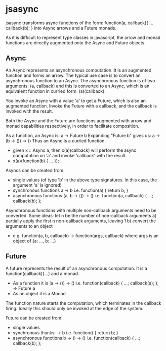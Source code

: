 jsasync
=======

jsasync transforms async functions of the form: function(a, callback){ ... callback(b); } into Async
arrows and a Future monads.

As it is difficult to represent type classes in javascript, the arrow and monad functions are directly
augmented onto the Async and Future objects.


Async
-----

An Async represents an asynchronous computation. It is an augmented function and forms an arrow.
The typical use case is to convert an asynchronous function to an Async.
The asynchronous function is of two arguments: (a, callback) and this is converted to an Async, which is an
equivalent function in curried form: (a)(callback).

You invoke an Async with a value 'a' to get a Future, which is also an augmented function.
Invoke the Future with a callback, and the callback is invoked with the result.

Both the Async and the Future are functions augmented with arrow and monad capabilities respectively,
in order to facilitate composition.

As a function, an Async is:       a -> Future b
Expanding "Future b" gives us:    a -> (b -> ()) -> ()
Thus an Async is a curried function.
 - given x :: Async a, then x(a)(callback) will perform the async computation on 'a' and invoke 'callback' with the result.
 - x(a)(function(b) { ... });

Asyncs can be created from:
- single values (of type 'b' in the above type signatures. In this case, the argument 'a' is ignored)
- synchronous functions a -> b  i.e. function(a) { return b; }
- asynchronous functions (a, b -> ()) -> () i.e. function(a, callback) { ...; callback(b); };

Asynchronous functions with multiple non-callback arguments need to be converted. Some ideas:
let n be the number of non-callback arguments
a) partially apply the first n non-callback arguments, leaving 1
b) convert the arguments to an object
   - e.g. function(a, b, callback) -> function(args, callback)
     where args is an object of {a: ..., b: ...}


Future
------

A future represents the result of an asynchronous computation. It is a function(callback){...} and a monad.

- As a function it is (a -> ()) -> ()
                 i.e. function(callback) { ...; callback(a); }; -> Future a
- As an object it is a Monad

The function nature starts the computation, which terminates in the callback firing.
Ideally this should only be invoked at the edge of the system.

Future can be created from:
- single values
- synchronous thunks: -> b  i.e. function() { return b; }
- asynchronous functions b -> () -> () i.e. function(callback) { ...; callback(b); };

